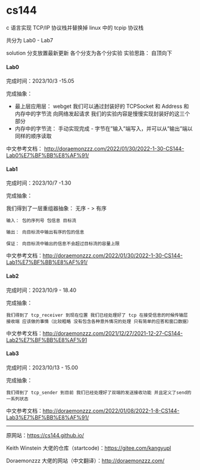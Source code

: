 # cs144

c 语言实现 TCP/IP 协议栈并替换掉 linux 中的 tcpip 协议栈

共分为 Lab0 - Lab7

solution 分支放置最新更新
各个分支为各个分实验
实验思路： 自顶向下

#### Lab0

完成时间：2023/10/3 -15.05

完成抽象：

- 最上层应用层： webget 我们可以通过封装好的 TCPSocket 和 Address 和内存中的字节流 向网络发起请求 我们的实验内容是慢慢实现封装好的这三个部分
- 内存中的字节流： 手动实现完成 - 字节在”输入”端写入，并可以从”输出”端以同样的顺序读取

中文参考文档： http://doraemonzzz.com/2022/01/30/2022-1-30-CS144-Lab0%E7%BF%BB%E8%AF%91/

#### Lab1

完成时间：2023/10/7 -1.30

完成抽象：

我们得到了一层重组器抽象： 无序 - > 有序

    输入： 包的序列号 包信息 目标流

    输出： 向目标流中输出有序的包的信息

    保证： 向目标流中输出的信息不会超过目标流的容量上限

中文参考文档：http://doraemonzzz.com/2022/01/30/2022-1-30-CS144-Lab1%E7%BF%BB%E8%AF%91/

#### Lab2

完成时间：2023/10/9 - 18.40

完成抽象：

    我们得到了 tcp_receiver 到现在位置 我们已经处理好了 tcp 在接受信息的时候传输层 接收端 应该做的事情（比较粗略 没有包含各种意外情况的处理 只有简单的应答和窗口数据）

中文参考文档：http://doraemonzzz.com/2021/12/27/2021-12-27-CS144-Lab2%E7%BF%BB%E8%AF%91

#### Lab3

完成时间：2023/10/13 - 15.00

完成抽象：

    我们得到了 tcp_sender 到目前 我们已经处理好了双端的发送接收功能 并且定义了send的一系列状态

中文参考文档：http://doraemonzzz.com/2022/01/08/2022-1-8-CS144-Lab3%E7%BF%BB%E8%AF%91/

---

原网站：https://cs144.github.io/

Keith Winstein 大佬的仓库（startcode)：https://gitee.com/kangyupl

Doraemonzzz 大佬的网站（中文翻译）：http://doraemonzzz.com/
